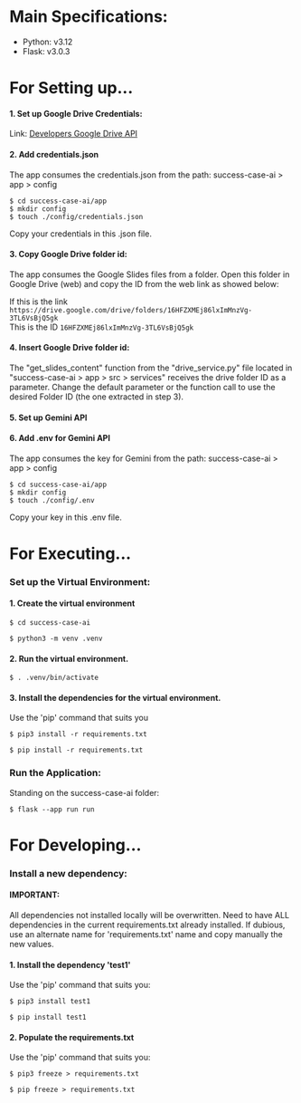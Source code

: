 # Main Specifications:

- Python: v3.12
- Flask: v3.0.3

# For Setting up...

#### 1. Set up Google Drive Credentials:

Link: [Developers Google Drive API](https://developers.google.com/drive/api/quickstart/python?hl=es-419)

#### 2. Add credentials.json
The app consumes the credentials.json from the path: success-case-ai > app > config

`$ cd success-case-ai/app`\
`$ mkdir config`\
`$ touch ./config/credentials.json`

Copy your credentials in this .json file.

#### 3. Copy Google Drive folder id:

The app consumes the Google Slides files from a folder. Open this folder in Google Drive (web) and copy the ID from the web link as showed below:

If this is the link `https://drive.google.com/drive/folders/16HFZXMEj86lxImMnzVg-3TL6VsBjQ5gk`\
This is the ID `16HFZXMEj86lxImMnzVg-3TL6VsBjQ5gk`

#### 4. Insert Google Drive folder id:

The "get_slides_content" function from the "drive_service.py" file located in "success-case-ai > app > src > services" receives the drive folder ID as a parameter. Change the default parameter or the function call to use the desired Folder ID (the one extracted in step 3).

#### 5. Set up Gemini API

#### 6. Add .env for Gemini API

The app consumes the key for Gemini from the path: success-case-ai > app > config

`$ cd success-case-ai/app`\
`$ mkdir config`\
`$ touch ./config/.env`

Copy your key in this .env file.

# For Executing...

### Set up the Virtual Environment:

#### 1. Create the virtual environment

`$ cd success-case-ai`

`$ python3 -m venv .venv`

#### 2. Run the virtual environment.

`$ . .venv/bin/activate`

#### 3. Install the dependencies for the virtual environment.

Use the 'pip' command that suits you

`$ pip3 install -r requirements.txt`

`$ pip install -r requirements.txt`

### Run the Application:

Standing on the success-case-ai folder:

`$ flask --app run run`

# For Developing...

### Install a new dependency:

#### IMPORTANT:
All dependencies not installed locally will be overwritten. Need to have ALL dependencies in the current requirements.txt already installed. If dubious, use an alternate name for 'requirements.txt' name and copy manually the new values.

#### 1. Install the dependency 'test1'

Use the 'pip' command that suits you:

`$ pip3 install test1`

`$ pip install test1`

#### 2. Populate the requirements.txt

Use the 'pip' command that suits you:

`$ pip3 freeze > requirements.txt`

`$ pip freeze > requirements.txt`
